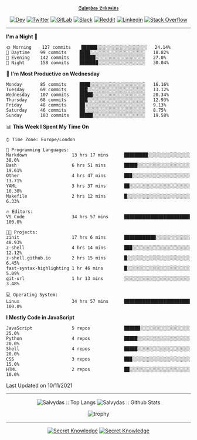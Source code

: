 <div align="center">
  
[𝕾𝖆𝖑𝖛𝖞𝖉𝖆𝖘 𝕷𝖚𝖐𝖔𝖘𝖎𝖚𝖘](https://git.io/JJwwg)
  
[![Dev](https://img.shields.io/badge/-DEV-222222?style=flat-square&logo=dev.to&logoColor=white&link=https://dev.to/sso/)](https://dev.to/sso/)
[![Twitter](https://img.shields.io/badge/-Twitter-222222?style=flat-square&logo=twitter&logoColor=white&link=https://twitter.com/digital_wizz/)](https://twitter.com/digital_wizz/)
[![GitLab](https://img.shields.io/badge/-GitLab-222222?style=flat-square&logo=GitLab&logoColor=white&link=https://gitlab.com/ss-o/)](https://gitlab.com/ss-o/)
[![Slack](https://img.shields.io/badge/-Slack-222222?style=flat-square&logo=Slack&logoColor=white&link=https://digital-teams.slack.com/)](https://digital-teams.slack.com/)
[![Reddit](https://img.shields.io/badge/-Reddit-222222?style=flat-square&logo=Reddit&logoColor=white&link=https://https://www.reddit.com/user/ss-o/)](https://www.reddit.com/user/ss-o/)
[![Linkedin](https://img.shields.io/badge/-LinkedIn-222222?style=flat-square&logo=Linkedin&logoColor=white&link=https://www.linkedin.com/in/digital-clouds/)](https://www.linkedin.com/in/digital-clouds/)
[![Stack Overflow](https://img.shields.io/badge/-Stack%20Overflow-222222?style=flat-square&logo=stack-overflow&logoColor=white&link=https://stackoverflow.com/users/13893752/salvydas-lukosius)](https://stackoverflow.com/users/13893752/salvydas-lukosius)
  
</div>

---

<!--START_SECTION:waka-->
**I'm a Night 🦉** 

```text
🌞 Morning    127 commits    ██████░░░░░░░░░░░░░░░░░░░   24.14% 
🌆 Daytime    99 commits     ████░░░░░░░░░░░░░░░░░░░░░   18.82% 
🌃 Evening    142 commits    ██████░░░░░░░░░░░░░░░░░░░   27.0% 
🌙 Night      158 commits    ███████░░░░░░░░░░░░░░░░░░   30.04%

```
📅 **I'm Most Productive on Wednesday** 

```text
Monday       85 commits     ████░░░░░░░░░░░░░░░░░░░░░   16.16% 
Tuesday      69 commits     ███░░░░░░░░░░░░░░░░░░░░░░   13.12% 
Wednesday    107 commits    █████░░░░░░░░░░░░░░░░░░░░   20.34% 
Thursday     68 commits     ███░░░░░░░░░░░░░░░░░░░░░░   12.93% 
Friday       48 commits     ██░░░░░░░░░░░░░░░░░░░░░░░   9.13% 
Saturday     46 commits     ██░░░░░░░░░░░░░░░░░░░░░░░   8.75% 
Sunday       103 commits    █████░░░░░░░░░░░░░░░░░░░░   19.58%

```


📊 **This Week I Spent My Time On** 

```text
⌚︎ Time Zone: Europe/London

💬 Programming Languages: 
Markdown                 13 hrs 17 mins      █████████░░░░░░░░░░░░░░░░   38.0% 
Bash                     6 hrs 51 mins       █████░░░░░░░░░░░░░░░░░░░░   19.61% 
Other                    4 hrs 47 mins       ███░░░░░░░░░░░░░░░░░░░░░░   13.71% 
YAML                     3 hrs 37 mins       ██░░░░░░░░░░░░░░░░░░░░░░░   10.38% 
Makefile                 2 hrs 12 mins       █░░░░░░░░░░░░░░░░░░░░░░░░   6.33%

🔥 Editors: 
VS Code                  34 hrs 57 mins      █████████████████████████   100.0%

🐱‍💻 Projects: 
zinit                    17 hrs 6 mins       ████████████░░░░░░░░░░░░░   48.93% 
z-shell                  4 hrs 14 mins       ███░░░░░░░░░░░░░░░░░░░░░░   12.12% 
z-shell.github.io        2 hrs 15 mins       █░░░░░░░░░░░░░░░░░░░░░░░░   6.45% 
fast-syntax-highlighting 1 hr 46 mins        █░░░░░░░░░░░░░░░░░░░░░░░░   5.09% 
git-url                  1 hr 13 mins        ░░░░░░░░░░░░░░░░░░░░░░░░░   3.48%

💻 Operating System: 
Linux                    34 hrs 57 mins      █████████████████████████   100.0%

```

**I Mostly Code in JavaScript** 

```text
JavaScript               5 repos             ██████░░░░░░░░░░░░░░░░░░░   25.0% 
Python                   4 repos             █████░░░░░░░░░░░░░░░░░░░░   20.0% 
Shell                    4 repos             █████░░░░░░░░░░░░░░░░░░░░   20.0% 
CSS                      3 repos             ███░░░░░░░░░░░░░░░░░░░░░░   15.0% 
HTML                     2 repos             ██░░░░░░░░░░░░░░░░░░░░░░░   10.0%

```



 Last Updated on 10/11/2021
<!--END_SECTION:waka-->

---

<div align=center>

![Salvydas :: Top Langs](https://github-readme-stats.vercel.app/api/top-langs/?username=ss-o&langs_count=8&card_width=300&theme=blue-green&layout=compact)
![Salvydas :: Github Stats](https://github-readme-stats.vercel.app/api?username=ss-o&theme=blue-green&layout=compact&no-frame=true)
 
![trophy](https://github-profile-trophy.vercel.app/?username=ss-o&theme=darkhub&rank=SSS,SS,S,AAA,AA,A,B,C&no-frame=true)

---

[![Secret Knowledge](https://github-readme-stats.vercel.app/api/pin/?username=github&repo=government.github.com&card_width=150&theme=blue-green&layout=compact)](https://github.com/github/government.github.com)
[![Secret Knowledge](https://github-readme-stats.vercel.app/api/pin/?username=ss-o&repo=the-book-of-secret-knowledge&card_width=150&theme=blue-green&layout=compact)](https://github.com/ss-o/the-book-of-secret-knowledge)

</div>
